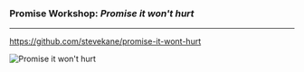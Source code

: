 
### Promise Workshop: *Promise it won't hurt*
<hr>

https://github.com/stevekane/promise-it-wont-hurt

![Promise it won't hurt](https://raw.github.com/stevekane/promise-it-wont-hurt/master/promise-it-wont-hurt.png)

